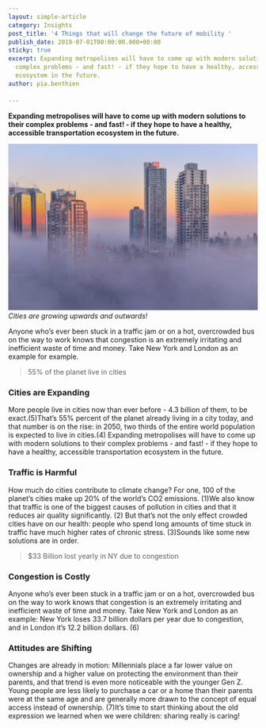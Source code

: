 ```yaml
---
layout: simple-article
category: Insights
post_title: '4 Things that will change the future of mobility '
publish_date: 2019-07-01T00:00:00.000+00:00
sticky: true
excerpt: Expanding metropolises will have to come up with modern solutions to their
  complex problems - and fast! - if they hope to have a healthy, accessible transportation
  ecosystem in the future.
author: pia.benthien

---
```

**Expanding metropolises will have to come up with modern solutions to their complex problems - and fast! - if they hope to have a healthy, accessible transportation ecosystem in the future.**

![Skyscrapers reach above the fog in a Canadian city](/uploads/2019/07/05/orangedystopia.jpeg "Cities are growing") _Cities are growing upwards and outwards!_ 

Anyone who’s ever been stuck in a traffic jam or on a hot, overcrowded bus on the way to work knows that congestion is an extremely irritating and inefficient waste of time and money. Take New York and London as an example for example.

> 55% of the planet live in cities

### Cities are Expanding

More people live in cities now than ever before - 4.3 billion of them, to be exact.(5)That’s 55% percent of the planet already living in a city today, and that number is on the rise: in 2050, two thirds of the entire world population is expected to live in cities.(4) Expanding metropolises will have to come up with modern solutions to their complex problems - and fast! - if they hope to have a healthy, accessible transportation ecosystem in the future.

### Traffic is Harmful

How much do cities contribute to climate change? For one, 100 of the planet’s cities make up 20% of the world’s CO2 emissions. (1)We also know that traffic is one of the biggest causes of pollution in cities and that it reduces air quality significantly. (2) But that’s not the only effect crowded cities have on our health: people who spend long amounts of time stuck in traffic have much higher rates of chronic stress. (3)Sounds like some new solutions are in order.

> $33 Billion lost yearly in NY due to congestion

### Congestion is Costly

Anyone who’s ever been stuck in a traffic jam or on a hot, overcrowded bus on the way to work knows that congestion is an extremely irritating and inefficient waste of time and money. Take New York and London as an example: New York loses 33.7 billion dollars per year due to congestion, and in London it’s 12.2 billion dollars. (6)

### Attitudes are Shifting

Changes are already in motion: Millennials place a far lower value on ownership and a higher value on protecting the environment than their parents, and that trend is even more noticeable with the younger Gen Z. Young people are less likely to purchase a car or a home than their parents were at the same age and are generally more drawn to the concept of equal access instead of ownership. (7)It’s time to start thinking about the old expression we learned when we were children: sharing really is caring!
